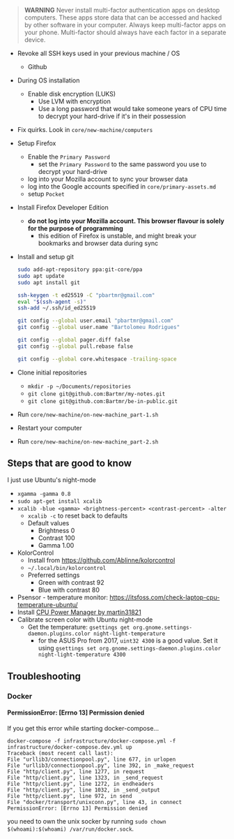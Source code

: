 > **WARNING** Never install multi-factor authentication apps on desktop computers. These apps store data that can be accessed and hacked by other software in your computer. Always keep multi-factor apps on your phone. Multi-factor should always have each factor in a separate device.

- Revoke all SSH keys used in your previous machine / OS
  - Github

- During OS installation
  - Enable disk encryption (LUKS)
    - Use LVM with encryption
    - Use a long password that would take someone years of CPU time to decrypt your hard-drive if it's in their possession

- Fix quirks. Look in `core/new-machine/computers`

- Setup Firefox
  - Enable the `Primary Password`
    - set the `Primary Password` to the same password you use to decrypt your hard-drive
  - log into your Mozilla account to sync your browser data
  - log into the Google accounts specified in `core/primary-assets.md`
  - setup `Pocket`

- Install Firefox Developer Edition
  - **do not log into your Mozilla account. This browser flavour is solely for the purpose of programming**
    - this edition of Firefox is unstable, and might break your bookmarks and browser data during sync

- Install and setup git
  ```bash
  sudo add-apt-repository ppa:git-core/ppa
  sudo apt update
  sudo apt install git

  ssh-keygen -t ed25519 -C "pbartmr@gmail.com"
  eval "$(ssh-agent -s)"
  ssh-add ~/.ssh/id_ed25519

  git config --global user.email "pbartmr@gmail.com"
  git config --global user.name "Bartolomeu Rodrigues"

  git config --global pager.diff false
  git config --global pull.rebase false

  git config --global core.whitespace -trailing-space
  ```

- Clone initial repositories
  - `mkdir -p ~/Documents/repositories`
  - `git clone git@github.com:Bartmr/my-notes.git`
  - `git clone git@github.com:Bartmr/be-in-public.git`

- Run `core/new-machine/on-new-machine_part-1.sh`

- Restart your computer

- Run `core/new-machine/on-new-machine_part-2.sh`

## Steps that are good to know

I just use Ubuntu's night-mode

- `xgamma -gamma 0.8`
- `sudo apt-get install xcalib`
- `xcalib -blue <gamma> <brightness-percent> <contrast-percent> -alter`
  - `xcalib -c` to reset back to defaults
  - Default values
    - Brightness 0
    - Contrast 100
    - Gamma 1.00
- KolorControl
  - Install from <https://github.com/Ablinne/kolorcontrol>
  - `~/.local/bin/kolorcontrol`
  - Preferred settings
    - Green with contrast 92
    - Blue with contrast 80
- Psensor - temperature monitor: <https://itsfoss.com/check-laptop-cpu-temperature-ubuntu/>
- Install [CPU Power Manager by martin31821](https://extensions.gnome.org/extension/945/cpu-power-manager/)
- Calibrate screen color with Ubuntu night-mode
  - Get the temperature: `gsettings get org.gnome.settings-daemon.plugins.color night-light-temperature`
    - for the ASUS Pro from 2017, `uint32 4300` is a good value. Set it using `gsettings set org.gnome.settings-daemon.plugins.color night-light-temperature 4300`

## Troubleshooting

### Docker

#### PermissionError: [Errno 13] Permission denied

If you get this error while starting docker-compose...
```
docker-compose -f infrastructure/docker-compose.yml -f infrastructure/docker-compose.dev.yml up
Traceback (most recent call last):
File "urllib3/connectionpool.py", line 677, in urlopen
File "urllib3/connectionpool.py", line 392, in _make_request
File "http/client.py", line 1277, in request
File "http/client.py", line 1323, in _send_request
File "http/client.py", line 1272, in endheaders
File "http/client.py", line 1032, in _send_output
File "http/client.py", line 972, in send
File "docker/transport/unixconn.py", line 43, in connect
PermissionError: [Errno 13] Permission denied
```
you need to own the unix socker by running `sudo chown $(whoami):$(whoami) /var/run/docker.sock`.